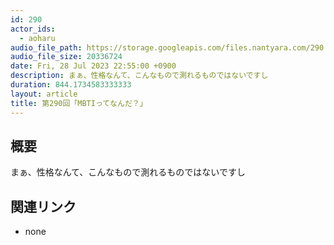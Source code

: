 ```yaml
---
id: 290
actor_ids:
  - aoharu
audio_file_path: https://storage.googleapis.com/files.nantyara.com/290.mp3
audio_file_size: 20336724
date: Fri, 28 Jul 2023 22:55:00 +0900
description: まぁ、性格なんて、こんなもので測れるものではないですし
duration: 844.1734583333333
layout: article
title: 第290回「MBTIってなんだ？」
---
```

## 概要

まぁ、性格なんて、こんなもので測れるものではないですし

## 関連リンク

* none
